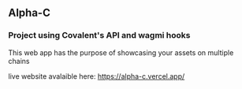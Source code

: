 ## Alpha-C

### Project using Covalent's API and wagmi hooks

This web app has the purpose of showcasing your assets on multiple chains

live website avalaible here: https://alpha-c.vercel.app/
